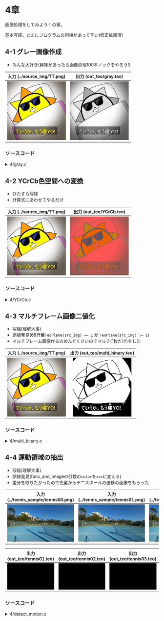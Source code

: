 # 4章

画像処理をしてみよう！の章。

基本写経。たまにプログラムの誤植があって辛い(修正依頼済)

## 4-1 グレー画像作成

- みんな大好き(興味があったら画像処理100本ノックをやろう!)

|入力 (../source_img/TT.png)|出力 (out_teo/gray.teo)|
|:---:|:---:|
|![](../source_img/TT.png)|![](out_png/gray.png)|

### ソースコード
<details>
<summary>4/gray.c</summary>
<script src="https://gist-it.appspot.com/https://github.com/honehaniwa/TEO-enshu/blob/main/4/gray.c"></script>
</details>

## 4-2 YCrCb色空間への変換
- ひたすら写経
- 計算式にあわせてやるだけ

|入力 (../source_img/TT.png)|出力 (out_teo/YCrCb.teo)|
|:---:|:---:|
|![](../source_img/TT.png)|![](out_png/YCrCb.png)|

### ソースコード
<details>
<summary>4/YCrCb.c</summary>
<script src="https://gist-it.appspot.com/https://github.com/honehaniwa/TEO-enshu/blob/main/4/YCrCb.c"></script>
</details>

## 4-3 マルチフレーム画像二値化
- 写経(理解大事)
- 誤植発見(68行目`TeoPlane(src_img) == 1` が `TeoPlane(src_img) != 1`)
- マルチフレーム画像作るのめんどくさいのでマルチ(1枚だけ)をした

|入力 (../source_img/TT.png)|出力 (out_teo/multi_binary.teo)|
|:---:|:---:|
|![](../source_img/TT.png)|![](out_png/multi_binary.png)|

### ソースコード
<details>
<summary>4/multi_binary.c</summary>
<script src="https://gist-it.appspot.com/https://github.com/honehaniwa/TEO-enshu/blob/main/4/multi_binary.c"></script>
</details>

## 4-4 運動領域の抽出
- 写経(理解大事)
- 誤植発見(func_and_imageの引数の`color`を`xor`に変える)
- 差分を取りたかったので先輩からテニスボールの遷移の画像をもらった

|入力 (../tennis_sample/tennis00.png)|入力 (../tennis_sample/tennis01.png)|入力 (../tennis_sample/tennis02.png)|入力 (../tennis_sample/tennis03.png)|入力 (../tennis_sample/tennis04.png)|入力 (../tennis_sample/tennis05.png)|
|:---:|:---:|:---:|:---:|:---:|:---:|
|![](../tennis_sample/tennis00.png)|![](../tennis_sample/tennis01.png)|![](../tennis_sample/tennis02.png)|![](../tennis_sample/tennis03.png)|![](../tennis_sample/tennis04.png)|![](../tennis_sample/tennis05.png)|


|出力 (out_teo/tennis01.teo)|出力 (out_teo/tennis02.teo)|出力 (out_teo/tennis03.teo)|出力 (out_teo/tennis04.teo)
|:---:|:---:|:---:|:---:|
|![](../tennis_sample/out_tennis01.png)|![](../tennis_sample/out_tennis02.png)|![](../tennis_sample/out_tennis03.png)|![](../tennis_sample/out_tennis04.png)|

### ソースコード
<details>
<summary>4/detect_motion.c</summary>
<script src="https://gist-it.appspot.com/https://github.com/honehaniwa/TEO-enshu/blob/main/4/detect_motion.c"></script>
</details>
